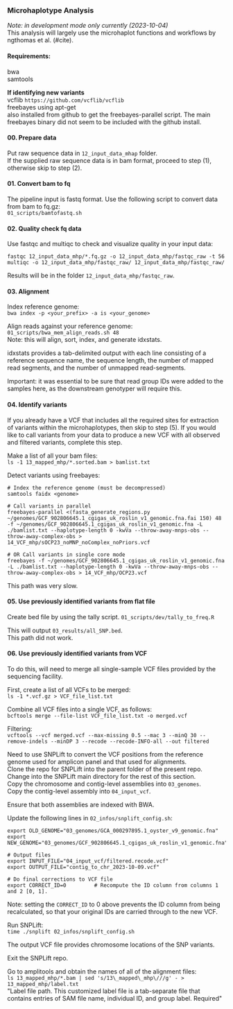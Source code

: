 ### Microhaplotype Analysis ###
_Note: in development mode only currently (2023-10-04)_       
This analysis will largely use the microhaplot functions and workflows by ngthomas et al. (#cite). 

#### Requirements: ####
bwa       
samtools      


**If identifying new variants**       
vcflib `https://github.com/vcflib/vcflib`     
freebayes using apt-get       
also installed from github to get the freebayes-parallel script. The main freebayes binary did not seem to be included with the github install. 


#### 00. Prepare data
Put raw sequence data in `12_input_data_mhap` folder.        
If the supplied raw sequence data is in bam format, proceed to step (1), otherwise skip to step (2).       

#### 01. Convert bam to fq
The pipeline input is fastq format. Use the following script to convert data from bam to fq.gz:     
`01_scripts/bamtofastq.sh`      


#### 02. Quality check fq data
Use fastqc and multiqc to check and visualize quality in your input data:      
```
fastqc 12_input_data_mhp/*.fq.gz -o 12_input_data_mhp/fastqc_raw -t 56
multiqc -o 12_input_data_mhp/fastqc_raw/ 12_input_data_mhp/fastqc_raw/    
``` 
Results will be in the folder `12_input_data_mhp/fastqc_raw`.       


#### 03. Alignment 
Index reference genome:    
`bwa index -p <your_prefix> -a is <your_genome>`       

Align reads against your reference genome:     
`01_scripts/bwa_mem_align_reads.sh 48`       
Note: this will align, sort, index, and generate idxstats.     

idxstats provides a tab-delimited output with each line consisting of a reference sequence name, the sequence length, the number of mapped read segments, and the number of unmapped read-segments.     

Important: it was essential to be sure that read group IDs were added to the samples here, as the downstream genotyper will require this.      


#### 04. Identify variants
If you already have a VCF that includes all the required sites for extraction of variants within the microhaplotypes, then skip to step (5). If you would like to call variants from your data to produce a new VCF with all observed and filtered variants, complete this step.      

Make a list of all your bam files:        
`ls -1 13_mapped_mhp/*.sorted.bam > bamlist.txt`        

Detect variants using freebayes:      
```
# Index the reference genome (must be decompressed)
samtools faidx <genome> 

# Call variants in parallel
freebayes-parallel <(fasta_generate_regions.py ~/genomes/GCF_902806645.1_cgigas_uk_roslin_v1_genomic.fna.fai 150) 48 -f ~/genomes/GCF_902806645.1_cgigas_uk_roslin_v1_genomic.fna -L ./bamlist.txt --haplotype-length 0 -kwVa --throw-away-mnps-obs --throw-away-complex-obs > 14_VCF_mhp/sOCP23_noMNP_noComplex_noPriors.vcf

# OR Call variants in single core mode
freebayes -f ~/genomes/GCF_902806645.1_cgigas_uk_roslin_v1_genomic.fna -L ./bamlist.txt --haplotype-length 0 -kwVa --throw-away-mnps-obs --throw-away-complex-obs > 14_VCF_mhp/OCP23.vcf 

```
This path was very slow.      


#### 05. Use previously identified variants from flat file ####
Create bed file by using the tally script. 
`01_scripts/dev/tally_to_freq.R`     

This will output `03_results/all_SNP.bed`.       
This path did not work.     


#### 06. Use previously identified variants from VCF ####
To do this, will need to merge all single-sample VCF files provided by the sequencing facility.     

First, create a list of all VCFs to be merged:        
`ls -1 *.vcf.gz > VCF_file_list.txt`      

Combine all VCF files into a single VCF, as follows:      
`bcftools merge --file-list VCF_file_list.txt -o merged.vcf`        

Filtering:        
`vcftools --vcf merged.vcf --max-missing 0.5 --mac 3 --minQ 30 --remove-indels --minDP 3 --recode --recode-INFO-all --out filtered`     

Need to use SNPLift to convert the VCF positions from the reference genome used for amplicon panel and that used for alignments.      
Clone the repo for SNPLift into the parent folder of the present repo. Change into the SNPLift main directory for the rest of this section.     
Copy the chromosome and contig-level assemblies into `03_genomes`.         
Copy the contig-level assembly into `04_input_vcf`.      

Ensure that both assemblies are indexed with BWA.    

Update the following lines in `02_infos/snplift_config.sh`:       

```
export OLD_GENOME="03_genomes/GCA_000297895.1_oyster_v9_genomic.fna"
export NEW_GENOME="03_genomes/GCF_902806645.1_cgigas_uk_roslin_v1_genomic.fna"

# Output files
export INPUT_FILE="04_input_vcf/filtered.recode.vcf"
export OUTPUT_FILE="contig_to_chr_2023-10-09.vcf"

# Do final corrections to VCF file
export CORRECT_ID=0         # Recompute the ID column from columns 1 and 2 [0, 1].

```
Note: setting the `CORRECT_ID` to 0 above prevents the ID column from being recalculated, so that your original IDs are carried through to the new VCF.       

Run SNPLift:      
`time ./snplift 02_infos/snplift_config.sh`      

The output VCF file provides chromosome locations of the SNP variants.     

Exit the SNPLift repo. 


Go to amplitools and obtain the names of all of the alignment files:       
`ls 13_mapped_mhp/*.bam | sed 's/13\_mapped\_mhp\///g' - > 13_mapped_mhp/label.txt`    
"Label file path. This customized label file is a tab-separate file that
contains entries of SAM file name, individual ID, and group label. Required"




